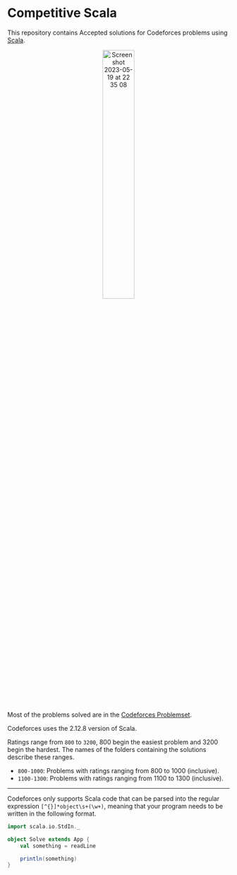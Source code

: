 # Competitive Scala

This repository contains Accepted solutions for Codeforces problems using [Scala](https://www.scala-lang.org/).

<p align="center">
  <img width=38% alt="Screenshot 2023-05-19 at 22 35 08" src="https://github.com/lacwerda/competitive-scala/assets/43220266/0e1df39b-d014-4669-9e98-3354861f06c4">
</p>

Most of the problems solved are in the [Codeforces Problemset](https://codeforces.com/problemset).

Codeforces uses the 2.12.8 version of Scala.

Ratings range from `800` to `3200`, 800 begin the easiest problem and 3200 begin the hardest. The names of the folders containing the solutions describe these ranges.

- `800-1000`: Problems with ratings ranging from 800 to 1000 (inclusive).
- `1100-1300`: Problems with ratings ranging from 1100 to 1300 (inclusive).

-------

Codeforces only supports Scala code that can be parsed into the regular expression `[^{}]*object\s+(\w+)`, meaning that your program needs to be written in the following format.

```scala
import scala.io.StdIn._

object Solve extends App {
    val something = readLine

    println(something)
}
 ```
